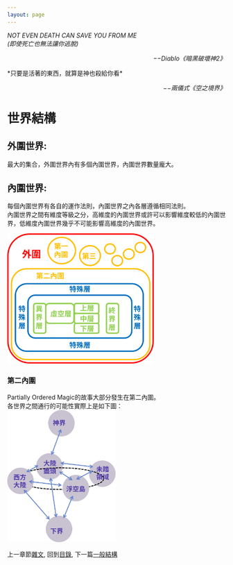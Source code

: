```yaml
---
layout: page
---
```



*NOT EVEN DEATH CAN SAVE YOU FROM ME*  
*(即使死亡也無法讓你逃脫)*  
<p align="right"><i>−−Diablo《暗黑破壞神2》</i></p>
*只要是活著的東西，就算是神也殺給你看*  
<p align="right"><i>−−兩儀式《空之境界》</i></p>

# 世界結構
## 外圍世界:
最大的集合，外圍世界內有多個內圍世界，內圍世界數量龐大。  

## 內圍世界:  
每個內圍世界有各自的運作法則，內圍世界之內各層遵循相同法則。  
內圍世界之間有維度等級之分，高維度的內圍世界或許可以影響維度較低的內圍世界，低維度內圍世界幾乎不可能影響高維度的內圍世界。  

<img src="./Universe.svg" Height="300" />

### 第二內圍
Partially Ordered Magic的故事大部分發生在第二內圍。  
各世界之間通行的可能性實際上是如下圖：  
<img src="./Universe-SecondInside.svg" Width="250" />


上一章節[雜文](../Ch2/Docs), 
回到[目錄](/SettingBook/#ch-3-god-view), 
下一篇[一般結構](./General)